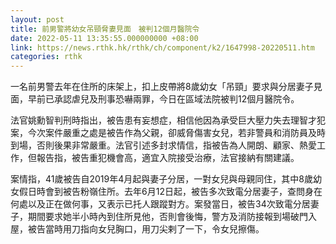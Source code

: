 ```yaml
---
layout: post
title: 前男警將幼女吊頸脅妻見面　被判12個月醫院令
date: 2022-05-11 13:35:55.000000000 +08:00
link: https://news.rthk.hk/rthk/ch/component/k2/1647998-20220511.htm
categories: rthk
---
```


一名前男警去年在住所的床架上，扣上皮帶將8歲幼女「吊頸」要求與分居妻子見面，早前已承認虐兒及刑事恐嚇兩罪，今日在區域法院被判12個月醫院令。

法官姚勳智判刑時指出，被告患有妄想症，相信他因為承受巨大壓力失去理智才犯案，今次案件嚴重之處是被告作為父親，卻威脅傷害女兒，若非警員和消防員及時到場，否則後果非常嚴重。法官引述多封求情信，指被告為人開朗、顧家、熱愛工作，但報告指，被告重犯機會高，適宜入院接受治療，法官接納有關建議。

案情指，41歲被告自2019年4月起與妻子分居，一對女兒與母親同住，其中8歲幼女假日時會到被告粉嶺住所。去年6月12日起，被告多次致電分居妻子，查問身在何處以及正在做何事，又表示已托人跟蹤對方。案發當日，被告34次致電分居妻子，期間要求她半小時內到住所見他，否則會後悔，警方及消防接報到場破門入屋，被告當時用刀指向女兒胸口，用刀尖剌了一下，令女兒擦傷。
